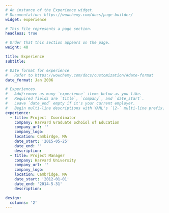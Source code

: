 ```yaml
---
# An instance of the Experience widget.
# Documentation: https://wowchemy.com/docs/page-builder/
widget: experience

# This file represents a page section.
headless: true

# Order that this section appears on the page.
weight: 40

title: Experience
subtitle:

# Date format for experience
#   Refer to https://wowchemy.com/docs/customization/#date-format
date_format: Jan 2006

# Experiences.
#   Add/remove as many `experience` items below as you like.
#   Required fields are `title`, `company`, and `date_start`.
#   Leave `date_end` empty if it's your current employer.
#   Begin multi-line descriptions with YAML's `|2-` multi-line prefix.
experience:
  - title: Project  Coordinator
    company: Harvard Graduate Schoiol of Education
    company_url: ''
    company_logo:
    location: Cambirdge, MA
    date_start: '2015-05-25'
    date_end: ''
    description: 
  - title: Project Manager
    company: Harvard University
    company_url: ''
    company_logo:
    location: Cambridge, MA
    date_start: '2012-01-01'
    date_end: '2014-5-31'
    description: 

design:
  columns: '2'
---
```

